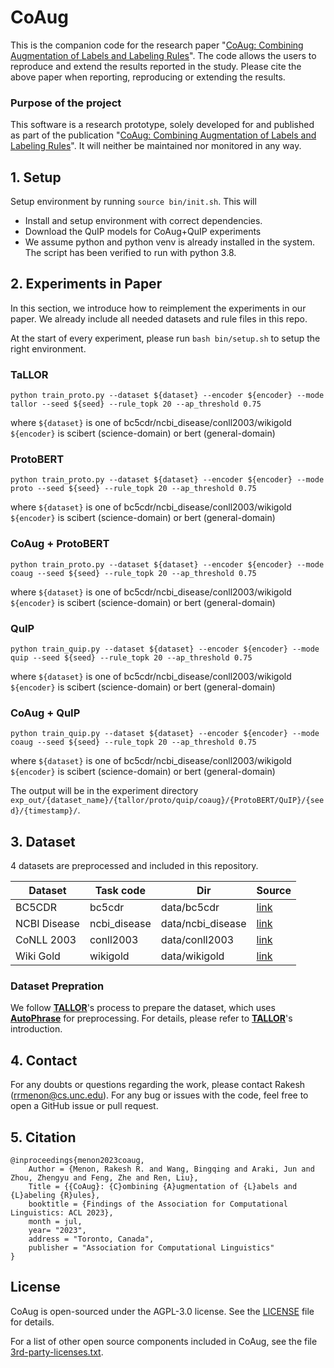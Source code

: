# CoAug

This is the companion code for the research paper 
"[CoAug: Combining Augmentation of Labels and Labeling Rules]()". 
The code allows the users to reproduce and extend the results reported in the study. 
Please cite the above paper when reporting, reproducing or extending the results.

### Purpose of the project

This software is a research prototype, solely developed for and published as
part of the publication "[CoAug: Combining Augmentation of Labels and Labeling Rules]()". It will neither be
maintained nor monitored in any way.

## 1. Setup 

Setup environment by running `source bin/init.sh`. This will 

- Install and setup environment with correct dependencies.
- Download the QuIP models for CoAug+QuIP experiments
- We assume python and python venv is already installed in the system. The script has been verified to run with python 3.8.

## 2. Experiments in Paper
In this section, we introduce how to reimplement the experiments in our paper. We already include all needed datasets and rule files in this repo.

At the start of every experiment, please run `bash bin/setup.sh` to setup the right environment.

### TaLLOR
`python train_proto.py --dataset ${dataset} --encoder ${encoder} --mode tallor --seed ${seed} --rule_topk 20 --ap_threshold 0.75`

where 
`${dataset}` is one of bc5cdr/ncbi_disease/conll2003/wikigold
`${encoder}` is scibert (science-domain) or bert (general-domain)

### ProtoBERT
`python train_proto.py --dataset ${dataset} --encoder ${encoder} --mode proto --seed ${seed} --rule_topk 20 --ap_threshold 0.75`

where 
`${dataset}` is one of bc5cdr/ncbi_disease/conll2003/wikigold
`${encoder}` is scibert (science-domain) or bert (general-domain)

### CoAug + ProtoBERT
`python train_proto.py --dataset ${dataset} --encoder ${encoder} --mode coaug --seed ${seed} --rule_topk 20 --ap_threshold 0.75`

where 
`${dataset}` is one of bc5cdr/ncbi_disease/conll2003/wikigold
`${encoder}` is scibert (science-domain) or bert (general-domain)

### QuIP
`python train_quip.py --dataset ${dataset} --encoder ${encoder} --mode quip --seed ${seed} --rule_topk 20 --ap_threshold 0.75`

where 
`${dataset}` is one of bc5cdr/ncbi_disease/conll2003/wikigold
`${encoder}` is scibert (science-domain) or bert (general-domain)

### CoAug + QuIP
`python train_quip.py --dataset ${dataset} --encoder ${encoder} --mode coaug --seed ${seed} --rule_topk 20 --ap_threshold 0.75`

where 
`${dataset}` is one of bc5cdr/ncbi_disease/conll2003/wikigold
`${encoder}` is scibert (science-domain) or bert (general-domain)

The output will be in the experiment directory `exp_out/{dataset_name}/{tallor/proto/quip/coaug}/{ProtoBERT/QuIP}/{seed}/{timestamp}/`.

## 3. Dataset
4 datasets are preprocessed and included in this repository.

| Dataset      | Task code    | Dir               | Source  |
|--------------|--------------|-------------------|---------|
| BC5CDR       | bc5cdr       | data/bc5cdr       | [link](https://biocreative.bioinformatics.udel.edu/tasks/biocreative-v/track-3-cdr/)|
| NCBI Disease | ncbi_disease | data/ncbi_disease | [link](https://www.ncbi.nlm.nih.gov/CBBresearch/Dogan/DISEASE/)|
| CoNLL 2003   | conll2003    | data/conll2003    | [link](https://arxiv.org/pdf/cs/0306050v1.pdf)|
| Wiki Gold    | wikigold     | data/wikigold     | [link](https://huggingface.co/datasets/knilakshan20/wikigold)|

### Dataset Prepration
We follow **[TALLOR](https://github.com/JiachengLi1995/TALLOR)**'s process to prepare the dataset, which uses **[AutoPhrase](https://github.com/shangjingbo1226/AutoPhrase)** for preprocessing.
For details, please refer to **[TALLOR](https://github.com/JiachengLi1995/TALLOR)**'s introduction.



## 4. Contact

For any doubts or questions regarding the work, please contact Rakesh ([rrmenon@cs.unc.edu](mailto:rrmenon+coaug@cs.unc.edu)). For any bug or issues with the code, feel free to open a GitHub issue or pull request.

## 5. Citation

    @inproceedings{menon2023coaug,
        Author = {Menon, Rakesh R. and Wang, Bingqing and Araki, Jun and Zhou, Zhengyu and Feng, Zhe and Ren, Liu},
        Title = {{CoAug}: {C}ombining {A}ugmentation of {L}abels and {L}abeling {R}ules},
        booktitle = {Findings of the Association for Computational Linguistics: ACL 2023},
        month = jul,
        year= "2023",
        address = "Toronto, Canada",
        publisher = "Association for Computational Linguistics"
    }

## License

CoAug is open-sourced under the AGPL-3.0 license. See the
[LICENSE](LICENSE) file for details.

For a list of other open source components included in CoAug, see the
file [3rd-party-licenses.txt](3rd-party-licenses.txt).